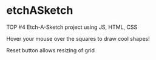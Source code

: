 # etchASketch
TOP #4 Etch-A-Sketch project using JS, HTML, CSS

Hover your mouse over the squares to draw cool shapes!

Reset button allows resizing of grid
